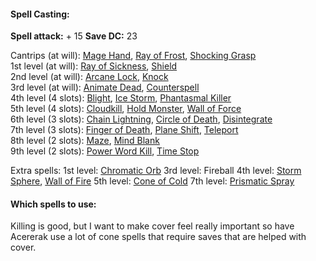 #### Spell Casting:
**Spell attack:** + 15
**Save DC:** 23

Cantrips (at will): [Mage Hand](http://dndroll.wikidot.com/spells:mage-hand), [Ray of Frost](http://dndroll.wikidot.com/spells:ray-of-frost), [Shocking Grasp](http://dndroll.wikidot.com/spells:shocking-grasp)  
1st level (at will): [Ray of Sickness](http://dndroll.wikidot.com/spells:ray-of-sickness), [Shield](http://dndroll.wikidot.com/spells:shield)  
2nd level (at will): [Arcane Lock](http://dndroll.wikidot.com/spells:arcane-lock), [Knock](http://dndroll.wikidot.com/spells:knock)  
3rd level (at will): [Animate Dead](http://dndroll.wikidot.com/spells:animate-dead), [Counterspell](http://dndroll.wikidot.com/spells:counterspell)  
4th level (4 slots): [Blight](http://dndroll.wikidot.com/spells:blight), [Ice Storm](http://dndroll.wikidot.com/spells:ice-storm), [Phantasmal Killer](http://dndroll.wikidot.com/spells:phantasmal-killer)  
5th level (4 slots): [Cloudkill](http://dndroll.wikidot.com/spells:cloudkill), [Hold Monster](http://dndroll.wikidot.com/spells:hold-monster), [Wall of Force](http://dndroll.wikidot.com/spells:wall-of-force)  
6th level (3 slots): [Chain Lightning](http://dndroll.wikidot.com/spells:chain-lightning), [Circle of Death](http://dndroll.wikidot.com/spells:circle-of-death), [Disintegrate](http://dndroll.wikidot.com/spells:disintegrate)  
7th level (3 slots): [Finger of Death](http://dndroll.wikidot.com/spells:finger-of-death), [Plane Shift](http://dndroll.wikidot.com/spells:plane-shift), [Teleport](http://dndroll.wikidot.com/spells:teleport)  
8th level (2 slots): [Maze](http://dndroll.wikidot.com/spells:maze), [Mind Blank](http://dndroll.wikidot.com/spells:mind-blank)  
9th level (2 slots): [Power Word Kill](http://dndroll.wikidot.com/spells:power-word-kill), [Time Stop](http://dndroll.wikidot.com/spells:time-stop) 

Extra spells:
1st level: [Chromatic Orb](http://dnd5e.wikidot.com/spell:chromatic-orb) 
3rd level: Fireball
4th level: [Storm Sphere](https://www.dndbeyond.com/spells/storm-sphere), [Wall of Fire](https://roll20.net/compendium/dnd5e/Wall%20of%20Fire#content) 
5th level: [Cone of Cold](https://roll20.net/compendium/dnd5e/Cone%20of%20Cold#content)
7th level: [Prismatic Spray](https://roll20.net/compendium/dnd5e/Prismatic%20Spray#content) 

#### Which spells to use:
Killing is good, but I want to make cover feel really important so have Acererak use a lot of cone spells that require saves that are helped with cover.

